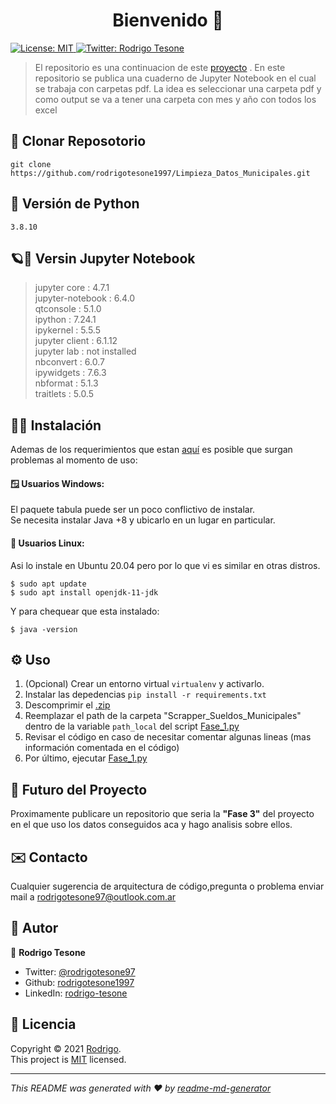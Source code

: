 <h1 align="center">Bienvenido 👋</h1>
<p>
  <a href="LICENSE" target="_blank">
    <img alt="License: MIT" src="https://img.shields.io/badge/License-MIT-yellow.svg" />
  </a>
  <a href="https://twitter.com/rodrigotesone97" target="_blank">
    <img alt="Twitter: Rodrigo Tesone" src="https://img.shields.io/twitter/follow/rodrigotesone97.svg?style=social" />
  </a>
</p>

> El repositorio es una continuacion de este [proyecto](https://github.com/rodrigotesone1997/Scrapper_Sueldos_Municipales) .
> En este repositorio se publica una cuaderno de Jupyter Notebook en el cual se trabaja con carpetas pdf.
> La idea es seleccionar una carpeta pdf y como output se va a tener una carpeta con mes y año con todos los excel 


## 📂 Clonar Reposotorio

```
git clone https://github.com/rodrigotesone1997/Limpieza_Datos_Municipales.git
```

## 🐍 Versión de Python

```
3.8.10
```

## 🪐📓 Versin Jupyter Notebook

> jupyter core     : 4.7.1 </br>
> jupyter-notebook : 6.4.0 </br>
> qtconsole        : 5.1.0 </br>
> ipython          : 7.24.1 </br>
> ipykernel        : 5.5.5 </br>
> jupyter client   : 6.1.12 </br>
> jupyter lab      : not installed </br>
> nbconvert        : 6.0.7 </br>
> ipywidgets       : 7.6.3 </br>
> nbformat         : 5.1.3 </br>
> traitlets        : 5.0.5 </br>

## 👨‍💻 Instalación

Ademas de los requerimientos que estan [aquí](requirements.txt) es posible que surgan problemas al momento de uso:

#### 🪟 Usuarios Windows:

El paquete tabula puede ser un poco conflictivo de instalar.</br>
Se necesita instalar Java +8 y ubicarlo en un lugar en particular.

#### 🐧 Usuarios Linux:

Asi lo instale en Ubuntu 20.04 pero por lo que vi es similar en otras distros.</br>
```
$ sudo apt update
$ sudo apt install openjdk-11-jdk
```
Y para chequear que esta instalado:
```
$ java -version
```
## ⚙️ Uso

1. (Opcional) Crear un entorno virtual `virtualenv` y activarlo.
2. Instalar las depedencias `pip install -r requirements.txt`
3. Descomprimir el [.zip](Gasto_Publico_Argentino_files.zip)
4. Reemplazar el path de la carpeta "Scrapper_Sueldos_Municipales" dentro de la variable `path_local` del script [Fase_1.py](Fase_1.py)
5. Revisar el código en caso de necesitar comentar algunas lineas (mas información comentada en el código)
6. Por último, ejecutar [Fase_1.py](Fase_1.py)

## 🔮 Futuro del Proyecto

Proximamente publicare un repositorio que seria la **"Fase 3"** del proyecto en el que uso los datos conseguidos aca y hago analisis sobre ellos.

## ✉️ Contacto

Cualquier sugerencia de arquitectura de código,pregunta o problema enviar mail a rodrigotesone97@outlook.com.ar

## 🤔 Autor

👤 **Rodrigo Tesone**

<!---* Website: xadec
-->
* Twitter: [@rodrigotesone97](https://twitter.com/rodrigotesone97?s=08)
* Github: [rodrigotesone1997](https://github.com/rodrigotesone1997)
* LinkedIn: [rodrigo-tesone](https://linkedin.com/in/rodrigo-tesone)

## 📝 Licencia

Copyright © 2021 [Rodrigo](https://github.com/rodrigotesone1997).<br />
This project is [MIT](LICENSE) licensed.

***
_This README was generated with ❤️ by [readme-md-generator](https://github.com/kefranabg/readme-md-generator)_
